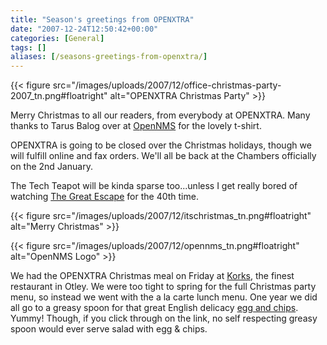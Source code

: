 ```yaml
---
title: "Season's greetings from OPENXTRA"
date: "2007-12-24T12:50:42+00:00"
categories: [General]
tags: []
aliases: [/seasons-greetings-from-openxtra/]
---
```


{{< figure src="/images/uploads/2007/12/office-christmas-party-2007_tn.png#floatright" alt="OPENXTRA Christmas Party" >}}

Merry Christmas to all our readers, from everybody at OPENXTRA. Many thanks to Tarus Balog over at [OpenNMS](https://www.opennms.org/) for the lovely t-shirt.

OPENXTRA is going to be closed over the Christmas holidays, though we will fulfill online and fax orders. We'll all be back at the Chambers officially on the 2nd January.

The Tech Teapot will be kinda sparse too...unless I get really bored of watching [The Great Escape](http://www.imdb.com/title/tt0057115/) for the 40th time.

{{< figure src="/images/uploads/2007/12/itschristmas_tn.png#floatright" alt="Merry Christmas" >}}

{{< figure src="/images/uploads/2007/12/opennms_tn.png#floatright" alt="OpenNMS Logo" >}}

We had the OPENXTRA Christmas meal on Friday at [Korks](http://www.korks.co.uk/), the finest restaurant in Otley. We were too tight to spring for the full Christmas party menu, so instead we went with the a la carte lunch menu. One year we did all go to a greasy spoon for that great English delicacy [egg and chips](/images/uploads/2007/12/eggchips.jpg). Yummy! Though, if you click through on the link, no self respecting greasy spoon would ever serve salad with egg &amp; chips.
